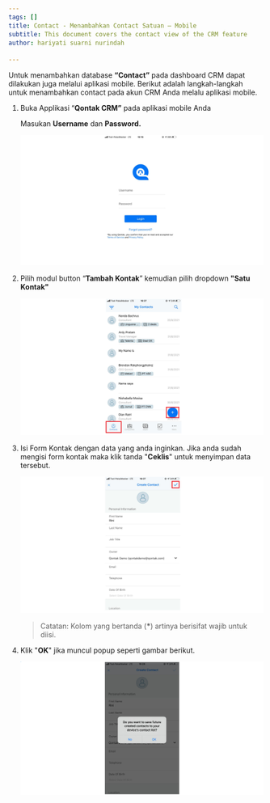 ```yaml
---
tags: []
title: Contact - Menambahkan Contact Satuan – Mobile
subtitle: This document covers the contact view of the CRM feature
author: hariyati suarni nurindah

---
```

Untuk menambahkan database **“Contact”** pada dashboard CRM dapat dilakukan juga melalui aplikasi mobile. Berikut adalah langkah-langkah untuk menambahkan contact pada akun CRM Anda melalu aplikasi mobile.

1. Buka Applikasi “**Qontak CRM”** pada aplikasi mobile Anda

   Masukan **Username** dan **Password.**

   ![](/uploads/kontakmobile.PNG)
2. Pilih modul button “**Tambah Kontak**” kemudian pilih dropdown **"Satu Kontak"**

   ![](/uploads/satuankontakmobile.PNG)
3. Isi Form Kontak dengan data yang anda inginkan. Jika anda sudah mengisi form kontak maka klik tanda "**Ceklis**" untuk menyimpan data tersebut.

   ![](/uploads/satuankontakmobile1.PNG)

   > Catatan: Kolom yang bertanda (__*__) artinya berisifat wajib untuk diisi.
4. Klik "**OK**" jika muncul popup seperti gambar berikut.

   ![](/uploads/satuankontakmobile2.PNG)